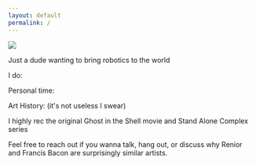 ```yaml
---
layout: default
permalink: /
---
```


<img class="propic" src="{{site.url}}{{site.baseurl}}/assets/images/profile.jpg">

Just a dude wanting to bring robotics to the world

I do:

Personal time:

Art History: (it's not useless I swear)

I highly rec the original Ghost in the Shell movie and Stand Alone Complex series

Feel free to reach out if you wanna talk, hang out, or discuss why Renior and Francis Bacon are surprisingly similar artists.
